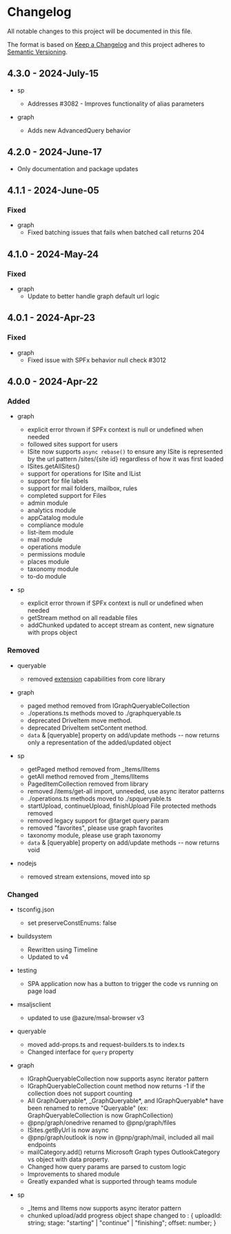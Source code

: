 # Changelog

All notable changes to this project will be documented in this file.

The format is based on [Keep a Changelog](http://keepachangelog.com/en/1.0.0/)
and this project adheres to [Semantic Versioning](http://semver.org/spec/v2.0.0.html).

## 4.3.0 - 2024-July-15

- sp
  - Addresses #3082 - Improves functionality of alias parameters

- graph
  - Adds new AdvancedQuery behavior

## 4.2.0 - 2024-June-17

- Only documentation and package updates

## 4.1.1 - 2024-June-05

### Fixed

- graph
  - Fixed batching issues that fails when batched call returns 204

## 4.1.0 - 2024-May-24

### Fixed

- graph
  - Update to better handle graph default url logic

## 4.0.1 - 2024-Apr-23

### Fixed

- graph
  - Fixed issue with SPFx behavior null check #3012

## 4.0.0 - 2024-Apr-22

### Added

- graph
  - explicit error thrown if SPFx context is null or undefined when needed
  - followed sites support for users
  - ISite now supports `async rebase()` to ensure any ISite is represented by the url pattern /sites/{site id} regardless of how it was first loaded
  - ISites.getAllSites()
  - support for operations for ISite and IList
  - support for file labels
  - support for mail folders, mailbox, rules
  - completed support for Files
  - admin module
  - analytics module
  - appCatalog module
  - compliance module
  - list-item module
  - mail module
  - operations module
  - permissions module
  - places module
  - taxonomy module
  - to-do module

- sp
  - explicit error thrown if SPFx context is null or undefined when needed
  - getStream method on all readable files
  - addChunked updated to accept stream as content, new signature with props object

### Removed

- queryable
  - removed [extension](https://pnp.github.io/pnpjs/queryable/extensions/) capabilities from core library

- graph
  - paged method removed from IGraphQueryableCollection
  - ./operations.ts methods moved to ./graphqueryable.ts
  - deprecated DriveItem move method.
  - deprecated DriveItem setContent method.
  - `data` & [queryable] property on add/update methods -- now returns only a representation of the added/updated object

- sp
  - getPaged method removed from _Items/IItems
  - getAll method removed from _Items/IItems
  - PagedItemCollection removed from library
  - removed /items/get-all import, unneeded, use async iterator patterns
  - ./operations.ts methods moved to ./spqueryable.ts
  - startUpload, continueUpload, finishUpload File protected methods removed
  - removed legacy support for @target query param
  - removed "favorites", please use graph favorites
  - taxonomy module, please use graph taxonomy
  - `data` & [queryable] property on add/update methods -- now returns void

- nodejs
  - removed stream extensions, moved into sp

### Changed

- tsconfig.json
  - set preserveConstEnums: false

- buildsystem
  - Rewritten using Timeline
  - Updated to v4

- testing
  - SPA application now has a button to trigger the code vs running on page load

- msaljsclient
  - updated to use @azure/msal-browser v3

- queryable
  - moved add-props.ts and request-builders.ts to index.ts
  - Changed interface for `query` property

- graph
  - IGraphQueryableCollection now supports async iterator pattern
  - IGraphQueryableCollection count method now returns -1 if the collection does not support counting
  - All GraphQueryable*, _GraphQueryable*, and IGraphQueryable* have been renamed to remove "Queryable" (ex: GraphQueryableCollection is now GraphCollection)
  - @pnp/graph/onedrive renamed to @pnp/graph/files
  - ISites.getByUrl is now async
  - @pnp/graph/outlook is now in @pnp/graph/mail, included all mail endpoints
  - mailCategory.add() returns Microsoft Graph types OutlookCategory vs object with data property.
  - Changed how query params are parsed to custom logic
  - Improvements to shared module
  - Greatly expanded what is supported through teams module
  
- sp
  - _Items and IItems now supports async iterator pattern
  - chunked upload/add progress object shape changed to : { uploadId: string; stage: "starting" | "continue" | "finishing"; offset: number; }
